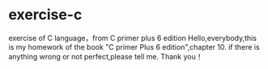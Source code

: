 # exercise-c
exercise of C language，from C primer plus 6 edition
Hello,everybody,this is my homework of the book "C primer Plus 6 edition",chapter 10.
if there is anything wrong or not perfect,please tell me. Thank you！
